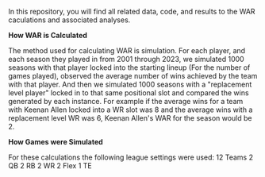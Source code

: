 In this repository, you will find all related data, code, and results to the WAR caculations and associated analyses. 

**How WAR is Calculated**

The method used for calculating WAR is simulation. For each player, and each season they played in from 2001 through 2023, we simulated 1000 seasons with that player locked into the starting lineup (For the number of games played), observed the average number of wins achieved by the team with that player. And then we simulated 1000 seasons with a "replacement level player" locked in to that same positional slot and compared the wins generated by each instance. For example if the average wins for a team with Keenan Allen locked into a WR slot was 8 and the average wins with a replacement level WR was 6, Keenan Allen's WAR for the season would be 2. 

**How Games were Simulated**

For these calculations the following league settings were used:
12 Teams
2 QB
2 RB
2 WR
2 Flex
1 TE
